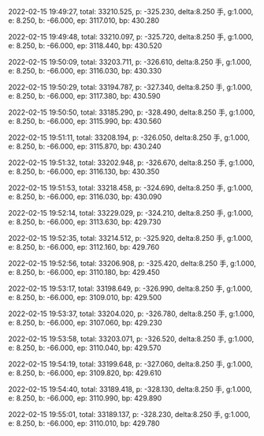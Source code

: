 2022-02-15 19:49:27, total: 33210.525, p: -325.230, delta:8.250 手, g:1.000, e: 8.250, b: -66.000, ep: 3117.010, bp: 430.280

2022-02-15 19:49:48, total: 33210.097, p: -325.720, delta:8.250 手, g:1.000, e: 8.250, b: -66.000, ep: 3118.440, bp: 430.520

2022-02-15 19:50:09, total: 33203.711, p: -326.610, delta:8.250 手, g:1.000, e: 8.250, b: -66.000, ep: 3116.030, bp: 430.330

2022-02-15 19:50:29, total: 33194.787, p: -327.340, delta:8.250 手, g:1.000, e: 8.250, b: -66.000, ep: 3117.380, bp: 430.590

2022-02-15 19:50:50, total: 33185.290, p: -328.490, delta:8.250 手, g:1.000, e: 8.250, b: -66.000, ep: 3115.990, bp: 430.560

2022-02-15 19:51:11, total: 33208.194, p: -326.050, delta:8.250 手, g:1.000, e: 8.250, b: -66.000, ep: 3115.870, bp: 430.240

2022-02-15 19:51:32, total: 33202.948, p: -326.670, delta:8.250 手, g:1.000, e: 8.250, b: -66.000, ep: 3116.130, bp: 430.350

2022-02-15 19:51:53, total: 33218.458, p: -324.690, delta:8.250 手, g:1.000, e: 8.250, b: -66.000, ep: 3116.030, bp: 430.090

2022-02-15 19:52:14, total: 33229.029, p: -324.210, delta:8.250 手, g:1.000, e: 8.250, b: -66.000, ep: 3113.630, bp: 429.730

2022-02-15 19:52:35, total: 33214.512, p: -325.920, delta:8.250 手, g:1.000, e: 8.250, b: -66.000, ep: 3112.160, bp: 429.760

2022-02-15 19:52:56, total: 33206.908, p: -325.420, delta:8.250 手, g:1.000, e: 8.250, b: -66.000, ep: 3110.180, bp: 429.450

2022-02-15 19:53:17, total: 33198.649, p: -326.990, delta:8.250 手, g:1.000, e: 8.250, b: -66.000, ep: 3109.010, bp: 429.500

2022-02-15 19:53:37, total: 33204.020, p: -326.780, delta:8.250 手, g:1.000, e: 8.250, b: -66.000, ep: 3107.060, bp: 429.230

2022-02-15 19:53:58, total: 33203.071, p: -326.520, delta:8.250 手, g:1.000, e: 8.250, b: -66.000, ep: 3110.040, bp: 429.570

2022-02-15 19:54:19, total: 33199.648, p: -327.060, delta:8.250 手, g:1.000, e: 8.250, b: -66.000, ep: 3109.820, bp: 429.610

2022-02-15 19:54:40, total: 33189.418, p: -328.130, delta:8.250 手, g:1.000, e: 8.250, b: -66.000, ep: 3110.990, bp: 429.890

2022-02-15 19:55:01, total: 33189.137, p: -328.230, delta:8.250 手, g:1.000, e: 8.250, b: -66.000, ep: 3110.010, bp: 429.780
